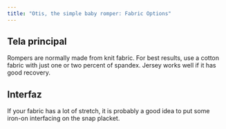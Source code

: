```yaml
---
title: "Otis, the simple baby romper: Fabric Options"
---
```


## Tela principal

Rompers are normally made from knit fabric. For best results, use a cotton fabric with just one or two percent of spandex. Jersey works well if it has good recovery.

## Interfaz

If your fabric has a lot of stretch, it is probably a good idea to put some iron-on interfacing on the snap placket. 